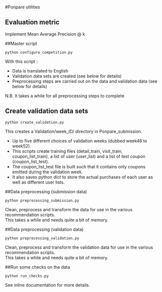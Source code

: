 #Ponpare utilities


## Evaluation metric
Implement Mean Average Precision @ k

##Master script

	python configure_competition.py

With this script : 
- Data is translated to English
- Validation data sets are created (see below for details)
- Preprocessing steps are carried out on the data and validation data (see below for details)

N.B. It takes a while for all preprocessing steps to complete

## Create validation data sets

	python create_validation.py

This creates a Validation/week_ID/ directory in Ponpare_submission.  
- Up to five different choices of validation weeks (dubbed week48 to week52).  
- This scripts create training files (detail_train, visit_train, coupon_list_train), a list of user (user_list) and a list of test coupon (coupon_list_test).  
- The coupon_list_test file is built such that it contains only coupons emitted during the validation week.  
- It also saves python dict to store the actual purchases of each user as well as different user lists.


##Data preprocessing (submission data)

    python preprocessing_submission.py

Clean, preprocess and transform the data for use in the various recommendation scripts.  
This takes a while and needs quite a bit of memory.

##Data preprocessing (validation data)

    python preprocessing_validation.py

Clean, preprocess and transform the validation data for use in the various recommendation scripts.  
This takes a while and needs quite a bit of memory.

##Run some checks on the data

    python run_checks.py

See inline documentation for more details.